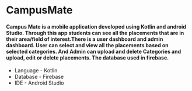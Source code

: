 # CampusMate

#### Campus Mate is a mobile application developed using Kotlin and android Studio. Through this app students can see all the placements that are in their area/field of interest.There is a user dashboard and admin dashboard. User can select and view all the placements based on selected categories. And Admin can upload and delete Categories and upload, edit or delete placements. The database used in firebase.
* Language - Kotlin
* Database - Firebase
* IDE - Android Studio
